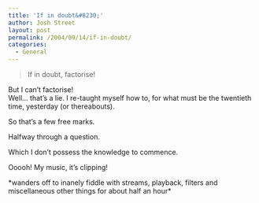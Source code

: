 ```yaml
---
title: 'If in doubt&#8230;'
author: Josh Street
layout: post
permalink: /2004/09/14/if-in-doubt/
categories:
  - General
---
```

> If in doubt, factorise!

But I can&#8217;t factorise!  
Well&#8230; that&#8217;s a lie. I re-taught myself how to, for what must be the twentieth time, yesterday (or thereabouts).

So that&#8217;s a few free marks.

Halfway through a question.

Which I don&#8217;t possess the knowledge to commence.

Ooooh! My music, it&#8217;s clipping!

\*wanders off to inanely fiddle with streams, playback, filters and miscellaneous other things for about half an hour\*